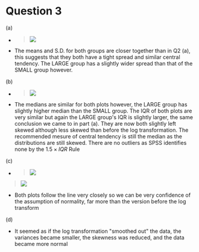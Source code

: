 # Question 3

(a)

- 
  > ![](https://lh7-rt.googleusercontent.com/docsz/AD_4nXc4942c9L-jxjPtfD1mG36CJ-sUJhfzgG9G2MQo8CfBNvKoxmP4PwnC7r77ITOe9HClzTo-HrMPrp-qsx6efv2Grg1vCb6RinuwRgoBzfjbI9osjWOG6AMNFrYhJCv1fDyN4kKvGA?key=_VwyLlKMddU95SYPlK_KuEQP)

- The means and S.D. for both groups are closer together than in Q2 (a), this suggests that they both have a tight spread and similar central tendency. The LARGE group has a slightly wider spread than that of the SMALL group however.

(b)

- 
  > ![](https://lh7-rt.googleusercontent.com/docsz/AD_4nXdlTo6Z-WQ8EhIYnjt0kvWzOoPO2w1M3On33SQXVnOy79ZaVRBWZMb2an-NWsAvwIsESzOBErzOzcfsgzKorX_JpT-hIs5E1S548SdZus2ewIXQjx7ow5HQsly4Q-wvjXUO-NfU9Q?key=_VwyLlKMddU95SYPlK_KuEQP)

- The medians are similar for both plots however, the LARGE group has slightly higher median than the SMALL group. The IQR of both plots are very similar but again the LARGE group's IQR is slightly larger, the same conclusion we came to in part (a). They are now both slightly left skewed although less skewed than before the log transformation.  The recommended mesure of central tendency is still the median as the distributions are still skewed. There are no outliers as SPSS identifies none by the $1.5 \times IQR$ Rule

(c)

- 
  > ![](https://lh7-rt.googleusercontent.com/docsz/AD_4nXeFs56vlne0D_e3tm79Gysn_fmHQ3VG73oWdTAxN21l6nnmaFqSEc8I6poEMJGtWsOld2MQjLAiDlbM4WdX1pR25dkGk7SFQXP5D42s11kBhRReE2IL4EUuEM2vJ5PkOXE8ZIku?key=_VwyLlKMddU95SYPlK_KuEQP)

> ![](https://lh7-rt.googleusercontent.com/docsz/AD_4nXc5fi92UVhsVk6CTRPHRXQUdDLoiyLQiVc5mZqq49w3eyC7c7KYNFzCpJPcVE9t6fIq4iJAi15Wd-lJxSyo3a_xH_7bxFxTJT9ju2BHV4G-258-Sabbqi5Vbx_s9LRyqqXAICVd?key=_VwyLlKMddU95SYPlK_KuEQP)

- Both plots follow the line very closely so we can be very confidence of the assumption of normality, far more than the version before the log transform

(d)

- It seemed as if the log transformation "smoothed out" the data, the variances became smaller, the skewness was reduced, and the data became more normal